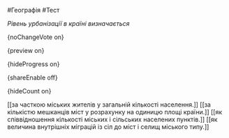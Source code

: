 #Географія #Тест

*Рівень урбанізації в країні визначається*

{noChangeVote on}

{preview on}

{hideProgress on}

{shareEnable off}

{hideCount on}

[[за часткою міських жителів у загальній кількості населення.]]
[[за кількістю мешканців міст у розрахунку на одиницю площі країни.]]
[[як співвідношення кількості міських і сільських населених пунктів.]]
[[як величина внутрішніх міграцій із сіл до міст і селищ міського типу.]]
